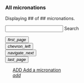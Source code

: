 <section>
  <h3>All micronations</h3>
  <p>Displaying <span id="shownmicronations_count">##</span> of <span id="allmicronations_count">##</span> micronations.</p>
  <form>
    <div class="mdl-textfield mdl-js-textfield mdl-textfield--floating-label">
      <input class="mdl-textfield__input" maxlength="30" type="text" id="search_input">
      <label class="mdl-textfield__label" for="sample3">Search</label>
    </div>
  </form>
</section>

<section class="list">
  <ul id="list__ul" class="list-micronations mdl-list">

  </ul>
</section>

<section id="switchpage">
  <div>
    <div>
      <button id="switchpage_back_full">
        <i class="material-icons">first_page</i>
      </button>
    </div>
    <div>
      <button id="switchpage_back_one">
        <i class="material-icons">chevron_left</i>
      </button>
    </div>
    <div>
      <button id="switchpage_next_one">
        <i class="material-icons">navigate_next</i>
      </button>
    </div>
    <div>
      <button id="switchpage_next_full">
        <i class="material-icons">last_page</i>
      </button>
    </div>
  </div>
</section>

<section id="add_ad">
  <ul class="list">
    <a href="/add" class="listitem">
        <div>
            <span>ADD</span>
            <span>Add a micronation</span>
        </div>
        <div>
        <i class="material-icons">add</i>
        </div>
    </a>  </ul>
</section>